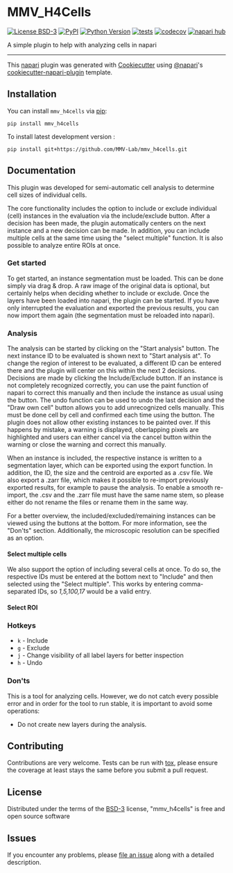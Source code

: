 # MMV_H4Cells

[![License BSD-3](https://img.shields.io/pypi/l/mmv_h4cells.svg?color=green)](https://github.com/MMV-Lab/mmv_h4cells/raw/main/LICENSE)
[![PyPI](https://img.shields.io/pypi/v/mmv_h4cells.svg?color=green)](https://pypi.org/project/mmv_h4cells)
[![Python Version](https://img.shields.io/pypi/pyversions/mmv_h4cells.svg?color=green)](https://python.org)
[![tests](https://github.com/MMV-Lab/mmv_h4cells/workflows/tests/badge.svg)](https://github.com/MMV-Lab/mmv_h4cells/actions)
[![codecov](https://codecov.io/gh/MMV-Lab/mmv_h4cells/branch/main/graph/badge.svg)](https://codecov.io/gh/MMV-Lab/mmv_h4cells)
[![napari hub](https://img.shields.io/endpoint?url=https://api.napari-hub.org/shields/mmv_h4cells)](https://napari-hub.org/plugins/mmv_h4cells)

A simple plugin to help with analyzing cells in napari

----------------------------------

This [napari] plugin was generated with [Cookiecutter] using [@napari]'s [cookiecutter-napari-plugin] template.

<!--
Don't miss the full getting started guide to set up your new package:
https://github.com/napari/cookiecutter-napari-plugin#getting-started

and review the napari docs for plugin developers:
https://napari.org/stable/plugins/index.html
-->

## Installation

You can install `mmv_h4cells` via [pip]:

    pip install mmv_h4cells



To install latest development version :

    pip install git+https://github.com/MMV-Lab/mmv_h4cells.git


## Documentation

This plugin was developed for semi-automatic cell analysis to determine cell sizes of individual cells.

The core functionality includes the option to include or exclude individual (cell) instances in the evaluation via the include/exclude button. After a decision has been made, the plugin automatically centers on the next instance and a new decision can be made. In addition, you can include multiple cells at the same time using the "select multiple" function. It is also possible to analyze entire ROIs at once.
 
### Get started

To get started, an instance segmentation must be loaded. This can be done simply via drag & drop. A raw image of the original data is optional, but certainly helps when deciding whether to include or exclude.
Once the layers have been loaded into napari, the plugin can be started.
If you have only interrupted the evaluation and exported the previous results, you can now import them again (the segmentation must be reloaded into napari). 

### Analysis

The analysis can be started by clicking on the "Start analysis" button. The next instance ID to be evaluated is shown next to "Start analysis at". To change the region of interest to be evaluated, a different ID can be entered there and the plugin will center on this within the next 2 decisions. Decisions are made by clicking the Include/Exclude button. If an instance is not completely recognized correctly, you can use the paint function of napari to correct this manually and then include the instance as usual using the button. The undo function can be used to undo the last decision and the "Draw own cell" button allows you to add unrecognized cells manually. This must be done cell by cell and confirmed each time using the button. The plugin does not allow other existing instances to be painted over. If this happens by mistake, a warning is displayed, oberlapping pixels are highlighted and users can either cancel via the cancel button within the warning or close the warning and correct this manually. 

When an instance is included, the respective instance is written to a segmentation layer, which can be exported using the export function. In addition, the ID, the size and the centroid are exported as a .csv file. We also export a .zarr file, which makes it possible to re-import previously exported results, for example to pause the analysis. To enable a smooth re-import, the .csv and the .zarr file must have the same name stem, so please either do not rename the files or rename them in the same way. 

For a better overview, the included/excluded/remaining instances can be viewed using the buttons at the bottom. For more information, see the "Don'ts" section. Additionally, the microscopic resolution can be specified as an option.

#### Select multiple cells

We also support the option of including several cells at once. To do so, the respective IDs must be entered at the bottom next to "Include" and then selected using the "Select multiple". This works by entering comma-separated IDs, so *1,5,100,17* would be a valid entry.

#### Select ROI



### Hotkeys

- `k` - Include
- `g` - Exclude
- `j` - Change visibility of all label layers for better inspection
- `h` - Undo

### Don'ts

This is a tool for analyzing cells. However, we do not catch every possible error and in order for the tool to run stable, it is important to avoid some operations:

- Do not create new layers during the analysis.

## Contributing

Contributions are very welcome. Tests can be run with [tox], please ensure
the coverage at least stays the same before you submit a pull request.

## License

Distributed under the terms of the [BSD-3] license,
"mmv_h4cells" is free and open source software

## Issues

If you encounter any problems, please [file an issue] along with a detailed description.

[napari]: https://github.com/napari/napari
[Cookiecutter]: https://github.com/audreyr/cookiecutter
[@napari]: https://github.com/napari
[MIT]: http://opensource.org/licenses/MIT
[BSD-3]: http://opensource.org/licenses/BSD-3-Clause
[GNU GPL v3.0]: http://www.gnu.org/licenses/gpl-3.0.txt
[GNU LGPL v3.0]: http://www.gnu.org/licenses/lgpl-3.0.txt
[Apache Software License 2.0]: http://www.apache.org/licenses/LICENSE-2.0
[Mozilla Public License 2.0]: https://www.mozilla.org/media/MPL/2.0/index.txt
[cookiecutter-napari-plugin]: https://github.com/napari/cookiecutter-napari-plugin

[file an issue]: https://github.com/MMV-Lab/mmv_h4cells/issues

[napari]: https://github.com/napari/napari
[tox]: https://tox.readthedocs.io/en/latest/
[pip]: https://pypi.org/project/pip/
[PyPI]: https://pypi.org/
